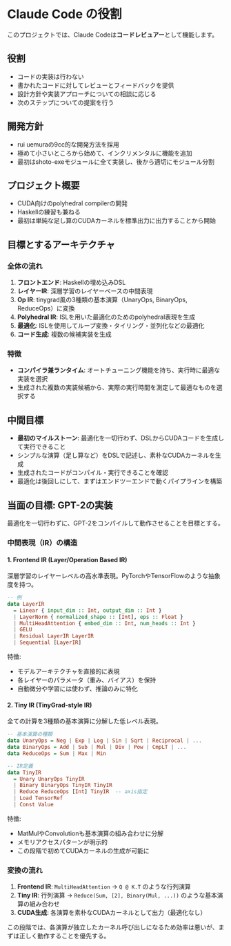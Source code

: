 # Claude Code の役割

このプロジェクトでは、Claude Codeは**コードレビュアー**として機能します。

## 役割
- コードの実装は行わない
- 書かれたコードに対してレビューとフィードバックを提供
- 設計方針や実装アプローチについての相談に応じる
- 次のステップについての提案を行う

## 開発方針
- rui uemuraの9cc的な開発方法を採用
- 極めて小さいところから始めて、インクリメンタルに機能を追加
- 最初はshoto-exeモジュールに全て実装し、後から適切にモジュール分割

## プロジェクト概要
- CUDA向けのpolyhedral compilerの開発
- Haskellの練習も兼ねる
- 最初は単純な足し算のCUDAカーネルを標準出力に出力することから開始

## 目標とするアーキテクチャ

### 全体の流れ
1. **フロントエンド**: Haskellの埋め込みDSL
2. **レイヤーIR**: 深層学習のレイヤーベースの中間表現
3. **Op IR**: tinygrad風の3種類の基本演算（UnaryOps, BinaryOps, ReduceOps）に変換
4. **Polyhedral IR**: ISLを用いた最適化のためのpolyhedral表現を生成
5. **最適化**: ISLを使用してループ変換・タイリング・並列化などの最適化
6. **コード生成**: 複数の候補実装を生成

### 特徴
- **コンパイラ兼ランタイム**: オートチューニング機能を持ち、実行時に最適な実装を選択
- 生成された複数の実装候補から、実際の実行時間を測定して最適なものを選択する

## 中間目標
- **最初のマイルストーン**: 最適化を一切行わず、DSLからCUDAコードを生成して実行できること
- シンプルな演算（足し算など）をDSLで記述し、素朴なCUDAカーネルを生成
- 生成されたコードがコンパイル・実行できることを確認
- 最適化は後回しにして、まずはエンドツーエンドで動くパイプラインを構築

## 当面の目標: GPT-2の実装
最適化を一切行わずに、GPT-2をコンパイルして動作させることを目標とする。

### 中間表現（IR）の構造

#### 1. Frontend IR (Layer/Operation Based IR)
深層学習のレイヤーレベルの高水準表現。PyTorchやTensorFlowのような抽象度を持つ。

```haskell
-- 例
data LayerIR 
  = Linear { input_dim :: Int, output_dim :: Int }
  | LayerNorm { normalized_shape :: [Int], eps :: Float }
  | MultiHeadAttention { embed_dim :: Int, num_heads :: Int }
  | GELU
  | Residual LayerIR LayerIR
  | Sequential [LayerIR]
```

特徴:
- モデルアーキテクチャを直接的に表現
- 各レイヤーのパラメータ（重み、バイアス）を保持
- 自動微分や学習には使わず、推論のみに特化

#### 2. Tiny IR (TinyGrad-style IR)
全ての計算を3種類の基本演算に分解した低レベル表現。

```haskell
-- 基本演算の種類
data UnaryOps = Neg | Exp | Log | Sin | Sqrt | Reciprocal | ...
data BinaryOps = Add | Sub | Mul | Div | Pow | CmpLT | ...  
data ReduceOps = Sum | Max | Min

-- IR定義
data TinyIR
  = Unary UnaryOps TinyIR
  | Binary BinaryOps TinyIR TinyIR
  | Reduce ReduceOps [Int] TinyIR  -- axis指定
  | Load TensorRef
  | Const Value
```

特徴:
- MatMulやConvolutionも基本演算の組み合わせに分解
- メモリアクセスパターンが明示的
- この段階で初めてCUDAカーネルの生成が可能に

### 変換の流れ
1. **Frontend IR**: `MultiHeadAttention` → `Q @ K.T` のような行列演算
2. **Tiny IR**: 行列演算 → `Reduce(Sum, [2], Binary(Mul, ...))` のような基本演算の組み合わせ
3. **CUDA生成**: 各演算を素朴なCUDAカーネルとして出力（最適化なし）

この段階では、各演算が独立したカーネル呼び出しになるため効率は悪いが、まずは正しく動作することを優先する。